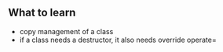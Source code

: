 ## What to learn
- copy management of a class
- if a class needs a destructor, it also needs override operate=